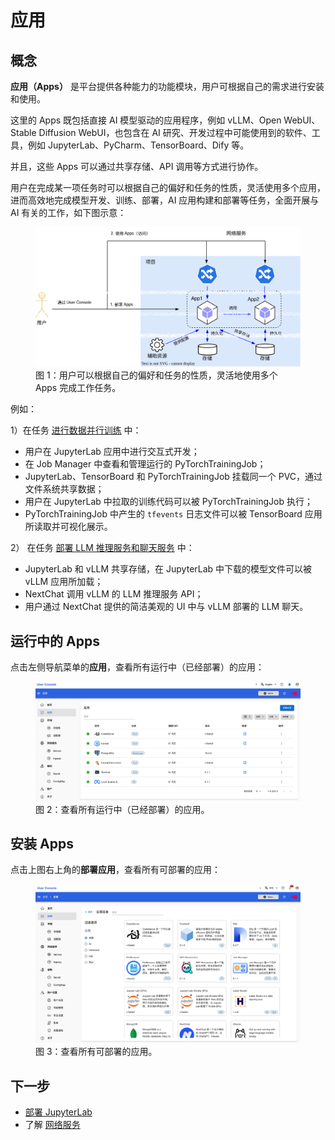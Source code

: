 # 应用

## 概念

**应用（Apps）** 是平台提供各种能力的功能模块，用户可根据自己的需求进行安装和使用。

这里的 Apps 既包括直接 AI 模型驱动的应用程序，例如 vLLM、Open WebUI、Stable Diffusion WebUI，也包含在 AI 研究、开发过程中可能使用到的软件、工具，例如 JupyterLab、PyCharm、TensorBoard、Dify 等。

并且，这些 Apps 可以通过共享存储、API 调用等方式进行协作。

用户在完成某一项任务时可以根据自己的偏好和任务的性质，灵活使用多个应用，进而高效地完成模型开发、训练、部署，AI 应用构建和部署等任务，全面开展与 AI 有关的工作，如下图示意：

<figure class="architecture">
  <img alt="app" src="../assets/app/app.drawio.svg" />
  <figcaption>图 1：用户可以根据自己的偏好和任务的性质，灵活地使用多个 Apps 完成工作任务。</figcaption>
</figure>

例如：

1）在任务 [进行数据并行训练](../task/train-model/dp-training.md) 中：

- 用户在 JupyterLab 应用中进行交互式开发；
- 在 Job Manager 中查看和管理运行的 PyTorchTrainingJob；
- JupyterLab、TensorBoard 和 PyTorchTrainingJob 挂载同一个 PVC，通过文件系统共享数据；
- 用户在 JupyterLab 中拉取的训练代码可以被 PyTorchTrainingJob 执行；
- PyTorchTrainingJob 中产生的 `tfevents` 日志文件可以被 TensorBoard 应用所读取并可视化展示。

2） 在任务 [部署 LLM 推理服务和聊天服务](../task/deploy-model/deploy-llm.md) 中：

- JupyterLab 和 vLLM 共享存储，在 JupyterLab 中下载的模型文件可以被 vLLM 应用所加载；
- NextChat 调用 vLLM 的 LLM 推理服务 API；
- 用户通过 NextChat 提供的简洁美观的 UI 中与 vLLM 部署的 LLM 聊天。

## 运行中的 Apps

点击左侧导航菜单的**应用**，查看所有运行中（已经部署）的应用：

<figure class="screenshot">
  <img alt="list-app" src="../assets/app/list-app.png" />
  <figcaption>图 2：查看所有运行中（已经部署）的应用。</figcaption>
</figure>

## 安装 Apps

点击上图右上角的**部署应用**，查看所有可部署的应用：

<figure class="screenshot">
  <img alt="app-catalog" src="../assets/app/app-catalog.png" />
  <figcaption>图 3：查看所有可部署的应用。</figcaption>
</figure>

## 下一步

- [部署 JupyterLab](jupyter-lab.md)
- 了解 [网络服务](../network/index.md)

